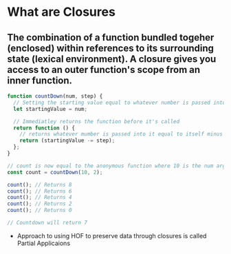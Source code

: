 # What are Closures

## The combination of a function bundled togeher (enclosed) within references to its surrounding state (lexical environment). A closure gives you access to an outer function's scope from an inner function.

```javascript
function countDown(num, step) {
  // Setting the starting value equal to whatever number is passed into function
  let startingValue = num;

  // Immediatley returns the function before it's called
  return function () {
    // returns whatever mumber is passed into it equal to itself minus the step
    return (startingValue -= step);
  };
}

// count is now equal to the anonymous function where 10 is the num argument passed and 2 is the step argument
const count = countDown(10, 2);

count(); // Returns 8
count(); // Returns 6
count(); // Returns 4
count(); // Returns 2
count(); // Returns 0

// Countdown will return 7
```

- Approach to using HOF to preserve data through closures is called Partial Applicaions
